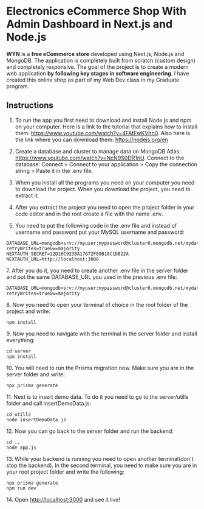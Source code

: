 <h1>Electronics eCommerce Shop With Admin Dashboard in Next.js and Node.js</h1>

<p><b>WYN</b> is a <b>free eCommerce store</b> developed using Next.js, Node.js and MongoDB. The application is completely built from scratch (custom design) and completely responsive. The goal of the project is to create a modern web application <b>by following key stages in software engineering</b>. I have created this online shop as part of my Web Dev class in my Graduate program.

<h2>Instructions</h2>
<ol>
  <li><p>To run the app you first need to download and install Node.js and npm on your computer. Here is a link to the tutorial that explains how to install them: <a href="https://www.youtube.com/watch?v=4FAtFwKVhn0" target="_blank">https://www.youtube.com/watch?v=4FAtFwKVhn0</a>. Also here is the link where you can download them: <a href="https://nodejs.org/en" target="_blank">https://nodejs.org/en</a></p></li>
  <li><p>Create a database and cluster to manage data on MongoDB Atlas: <a href="https://www.youtube.com/watch?v=NcN9S0DR1nU" target="_blank">https://www.youtube.com/watch?v=NcN9S0DR1nU</a>. Connect to the database: Connect > Connect to your application > Copy the connection string > Paste it in the .env file.</p></li>
  <li><p>When you install all the programs you need on your computer you need to download the project. When you download the project, you need to extract it.</p></li>
  <li><p>After you extract the project you need to open the project folder in your code editor and in the root create a file with the name .env.</p></li>
  <li><p>You need to put the following code in the .env file and instead of username and password put your MySQL username and password:</p></li>
</ol>

```
DATABASE_URL=mongodb+srv://myuser:mypassword@cluster0.mongodb.net/mydatabase?retryWrites=true&w=majority
NEXTAUTH_SECRET=12D16C923BA17672F89B18C1DB22A
NEXTAUTH_URL=http://localhost:3000
```

<p>7. After you do it, you need to create another .env file in the server folder and put the same DATABASE_URL you used in the previous .env file:</p>

```
DATABASE_URL=mongodb+srv://myuser:mypassword@cluster0.mongodb.net/mydatabase?retryWrites=true&w=majority
```

<p>8. Now you need to open your terminal of choice in the root folder of the project and write:</p>

```
npm install
```

<p>9. Now you need to navigate with the terminal in the server folder and install everything:</p>

```
cd server
npm install
```

<p>10. You will need to run the Prisma migration now. Make sure you are in the server folder and write:</p>

```
npx prisma generate
```

<p>11. Next is to insert demo data. To do it you need to go to the server/utills folder and call insertDemoData.js:</p>

```
cd utills
node insertDemoData.js
```

<p>12. Now you can go back to the server folder and run the backend:</p>

```
cd ..
node app.js
```

<p>13. While your backend is running you need to open another terminal(don't stop the backend). In the second terminal, you need to make sure you are in your root project folder and write the following:</p>

```
npx prisma generate
npm run dev
```

<p>14. Open <a href="http://localhost:3000" target="_blank">http://localhost:3000</a> and see it live!</p>
